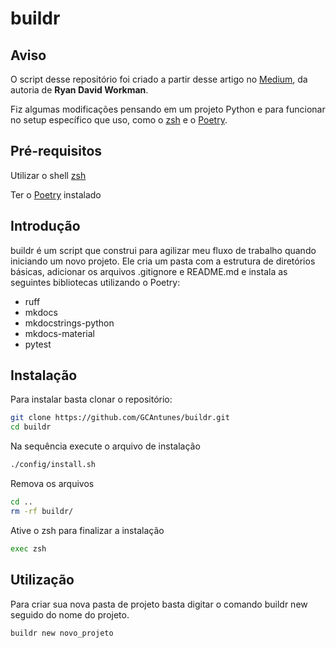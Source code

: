 # buildr

## Aviso

O script desse repositório foi criado a partir desse artigo no [Medium](https://medium.com/@rdavid1099/create-a-simple-cli-with-shell-script-1-of-2-e9b22c7f1eaa), da autoria de **Ryan David Workman**.

Fiz algumas modificações pensando em um projeto Python e para funcionar no setup específico que uso, como o [zsh](https://www.zsh.org/) e o [Poetry](https://python-poetry.org/). 

## Pré-requisitos

Utilizar o shell [zsh](https://www.zsh.org/)

Ter o [Poetry](https://python-poetry.org/) instalado

## Introdução

buildr é um script que construi para agilizar meu fluxo de trabalho quando iniciando um novo projeto. Ele cria um pasta com a estrutura de diretórios básicas, adicionar os arquivos .gitignore e README.md e instala as seguintes bibliotecas utilizando o Poetry:

- ruff
- mkdocs
- mkdocstrings-python
- mkdocs-material
- pytest

## Instalação

Para instalar basta clonar o repositório:

```bash
git clone https://github.com/GCAntunes/buildr.git
cd buildr
```

Na sequência execute o arquivo de instalação
```bash
./config/install.sh
```

Remova os arquivos
```bash
cd ..
rm -rf buildr/
```

Ative o zsh para finalizar a instalação
```bash
exec zsh
```

## Utilização

Para criar sua nova pasta de projeto basta digitar o comando buildr new seguido do nome do projeto.
```bash
buildr new novo_projeto
```
